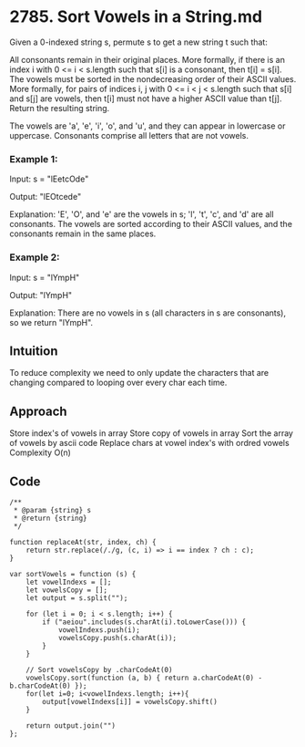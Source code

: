 # 2785. Sort Vowels in a String.md

Given a 0-indexed string s, permute s to get a new string t such that:

All consonants remain in their original places. More formally, if there is an index i with 0 <= i < s.length such that s[i] is a consonant, then t[i] = s[i].
The vowels must be sorted in the nondecreasing order of their ASCII values. More formally, for pairs of indices i, j with 0 <= i < j < s.length such that s[i] and s[j] are vowels, then t[i] must not have a higher ASCII value than t[j].
Return the resulting string.

The vowels are 'a', 'e', 'i', 'o', and 'u', and they can appear in lowercase or uppercase. Consonants comprise all letters that are not vowels.

### Example 1:
  Input: s = "lEetcOde"
  
  Output: "lEOtcede"
  
  Explanation: 'E', 'O', and 'e' are the vowels in s; 'l', 't', 'c', and 'd' are all consonants. The vowels are sorted according to their ASCII values, and the consonants remain in the same places.

### Example 2:
  Input: s = "lYmpH"
  
  Output: "lYmpH"
  
  Explanation: There are no vowels in s (all characters in s are consonants), so we return "lYmpH".

## Intuition

To reduce complexity we need to only update the characters that are changing compared to looping over every char each time.

## Approach

Store index's of vowels in array
Store copy of vowels in array
Sort the array of vowels by ascii code
Replace chars at vowel index's with ordred vowels
Complexity
O(n)

## Code
```
/**
 * @param {string} s
 * @return {string}
 */

function replaceAt(str, index, ch) {
    return str.replace(/./g, (c, i) => i == index ? ch : c);
}

var sortVowels = function (s) {
    let vowelIndexs = [];
    let vowelsCopy = [];
    let output = s.split("");
    
    for (let i = 0; i < s.length; i++) {
        if ("aeiou".includes(s.charAt(i).toLowerCase())) {
            vowelIndexs.push(i);
            vowelsCopy.push(s.charAt(i));
        }
    }

    // Sort vowelsCopy by .charCodeAt(0)
    vowelsCopy.sort(function (a, b) { return a.charCodeAt(0) - b.charCodeAt(0) });
    for(let i=0; i<vowelIndexs.length; i++){
        output[vowelIndexs[i]] = vowelsCopy.shift()
    }

    return output.join("")
};
```

